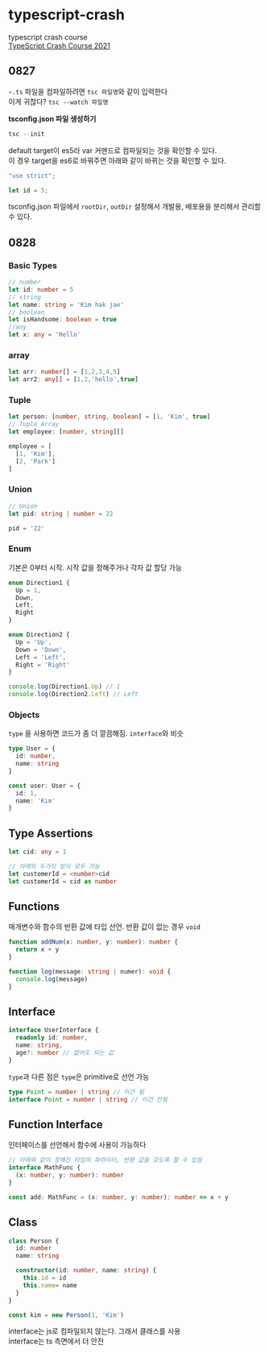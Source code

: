 # typescript-crash
typescript crash course<br />
[TypeScript Crash Course 2021](https://youtu.be/BCg4U1FzODs)

## 0827
`~.ts` 파일을 컴파일하려면 `tsc 파일명`와 같이 입력한다<br />
이게 귀찮다? `tsc --watch 파일명` 

**tsconfig.json 파일 생성하기**
```typescript
tsc --init
```
default target이 es5라 var 커맨드로 컴파일되는 것을 확인할 수 있다.<br />
이 경우 target을 es6로 바꿔주면 아래와 같이 바뀌는 것을 확인할 수 있다.
```javascript
"use strict";

let id = 5;
```

tsconfig.json 파일에서 `rootDir`, `outDir` 설정해서 개발용, 배포용을 분리해서 관리할 수 있다.

## 0828
### Basic Types
```typescript
// number
let id: number = 5
// string
let name: string = 'Kim hak jae'
// boolean
let isHandsome: boolean = true
//any
let x: any = 'Hello'
```

### array
```typescript
let arr: number[] = [1,2,3,4,5]
let arr2: any[] = [1,2,'hello',true]
```

### Tuple
```typescript
let person: [number, string, boolean] = [1, 'Kim', true]
// Tuple Array
let employee: [number, string][]

employee = [
  [1, 'Kim'],
  [2, 'Park']
]
```

### Union
```typescript
// Union
let pid: string | number = 22

pid = '22'
```

### Enum
기본은 0부터 시작. 시작 값을 정해주거나 각자 값 할당 가능
```typescript
enum Direction1 {
  Up = 1,
  Down,
  Left,
  Right
}

enum Direction2 {
  Up = 'Up',
  Down = 'Down',
  Left = 'Left',
  Right = 'Right'
}

console.log(Direction1.Up) // 1
console.log(Direction2.Left) // Left
```

### Objects
`type` 을 사용하면 코드가 좀 더 깔끔해짐. `interface`와 비슷
```typescript
type User = {
  id: number,
  name: string
}

const user: User = {
  id: 1,
  name: 'Kim'
}
```

## Type Assertions
```typescript
let cid: any = 1

// 아래의 두가지 방식 모두 가능
let customerId = <number>cid
let customerId = cid as number
```

## Functions
매개변수와 함수의 반환 값에 타입 선언. 반환 값이 없는 경우 `void`
```typescript
function addNum(x: number, y: number): number {
  return x + y
}

function log(message: string | numer): void {
  console.log(message)
}
```

## Interface
```typescript
interface UserInterface {
  readonly id: number,
  name: string,
  age?: number // 없어도 되는 값
}
```
`type`과 다른 점은 `type`은 primitive로 선언 가능
```typescript
type Point = number | string // 이건 됨
interface Point = number | string // 이건 안됨
```

## Function Interface
인터페이스를 선언해서 함수에 사용이 가능하다
```typescript
// 아래와 같이 정해진 타입의 파라미터, 반환 값을 갖도록 할 수 있음
interface MathFunc {
  (x: number, y: number): number
}

const add: MathFunc = (x: number, y: number): number => x + y
```

## Class
```typescript
class Person {
  id: number
  name: string

  constructor(id: number, name: string) {
    this.id = id
    this.name= name
  }
}

const kim = new Person(1, 'Kim')
```
interface는 js로 컴파일되지 않는다. 그래서 클래스를 사용<br />
interface는 ts 측면에서 더 안전